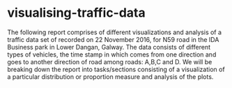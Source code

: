 # visualising-traffic-data
 The following report comprises of different visualizations and analysis of a traffic data set of recorded on 22 November 2016, for N59 road in the IDA Business park in Lower Dangan, Galway. The data consists of different types of vehicles, the time stamp in which comes from one direction and goes to another direction of road among roads: A,B,C and D. We will be breaking down the report into tasks/sections consisting of a visualization of a particular distribution or proportion measure and analysis of the plots.
